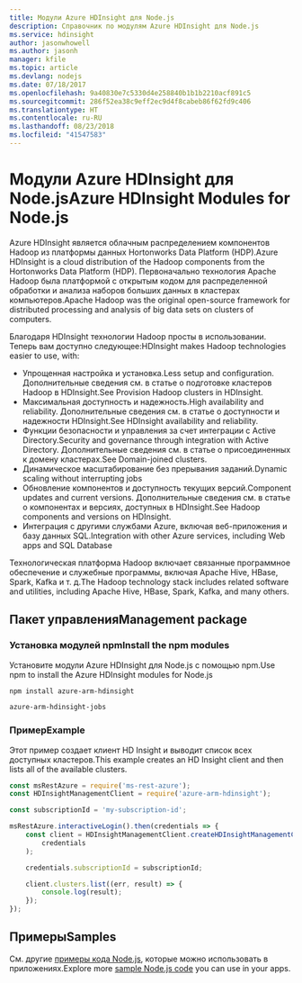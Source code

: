 ```yaml
---
title: Модули Azure HDInsight для Node.js
description: Справочник по модулям Azure HDInsight для Node.js
ms.service: hdinsight
author: jasonwhowell
ms.author: jasonh
manager: kfile
ms.topic: article
ms.devlang: nodejs
ms.date: 07/18/2017
ms.openlocfilehash: 9a40830e7c5330d4e258840b1b1b2210acf891c5
ms.sourcegitcommit: 286f52ea38c9eff2ec9d4f8cabeb86f62fd9c406
ms.translationtype: HT
ms.contentlocale: ru-RU
ms.lasthandoff: 08/23/2018
ms.locfileid: "41547583"
---
```

# <a name="azure-hdinsight-modules-for-nodejs"></a><span data-ttu-id="c5065-103">Модули Azure HDInsight для Node.js</span><span class="sxs-lookup"><span data-stu-id="c5065-103">Azure HDInsight Modules for Node.js</span></span>

<span data-ttu-id="c5065-104">Azure HDInsight является облачным распределением компонентов Hadoop из платформы данных Hortonworks Data Platform (HDP).</span><span class="sxs-lookup"><span data-stu-id="c5065-104">Azure HDInsight is a cloud distribution of the Hadoop components from the Hortonworks Data Platform (HDP).</span></span> <span data-ttu-id="c5065-105">Первоначально технология Apache Hadoop была платформой с открытым кодом для распределенной обработки и анализа наборов больших данных в кластерах компьютеров.</span><span class="sxs-lookup"><span data-stu-id="c5065-105">Apache Hadoop was the original open-source framework for distributed processing and analysis of big data sets on clusters of computers.</span></span>

<span data-ttu-id="c5065-106">Благодаря HDInsight технологии Hadoop просты в использовании. Теперь вам доступно следующее:</span><span class="sxs-lookup"><span data-stu-id="c5065-106">HDInsight makes Hadoop technologies easier to use, with:</span></span>
- <span data-ttu-id="c5065-107">Упрощенная настройка и установка.</span><span class="sxs-lookup"><span data-stu-id="c5065-107">Less setup and configuration.</span></span> <span data-ttu-id="c5065-108">Дополнительные сведения см. в статье о подготовке кластеров Hadoop в HDInsight.</span><span class="sxs-lookup"><span data-stu-id="c5065-108">See Provision Hadoop clusters in HDInsight.</span></span>
- <span data-ttu-id="c5065-109">Максимальная доступность и надежность.</span><span class="sxs-lookup"><span data-stu-id="c5065-109">High availability and reliability.</span></span> <span data-ttu-id="c5065-110">Дополнительные сведения см. в статье о доступности и надежности HDInsight.</span><span class="sxs-lookup"><span data-stu-id="c5065-110">See HDInsight availability and reliability.</span></span>
- <span data-ttu-id="c5065-111">Функции безопасности и управления за счет интеграции с Active Directory.</span><span class="sxs-lookup"><span data-stu-id="c5065-111">Security and governance through integration with Active Directory.</span></span> <span data-ttu-id="c5065-112">Дополнительные сведения см. в статье о присоединенных к домену кластерах.</span><span class="sxs-lookup"><span data-stu-id="c5065-112">See Domain-joined clusters.</span></span>
- <span data-ttu-id="c5065-113">Динамическое масштабирование без прерывания заданий.</span><span class="sxs-lookup"><span data-stu-id="c5065-113">Dynamic scaling without interrupting jobs</span></span>
- <span data-ttu-id="c5065-114">Обновление компонентов и доступность текущих версий.</span><span class="sxs-lookup"><span data-stu-id="c5065-114">Component updates and current versions.</span></span> <span data-ttu-id="c5065-115">Дополнительные сведения см. в статье о компонентах и версиях, доступных в HDInsight.</span><span class="sxs-lookup"><span data-stu-id="c5065-115">See Hadoop components and versions on HDInsight.</span></span>
- <span data-ttu-id="c5065-116">Интеграция с другими службами Azure, включая веб-приложения и базу данных SQL.</span><span class="sxs-lookup"><span data-stu-id="c5065-116">Integration with other Azure services, including Web apps and SQL Database</span></span>

<span data-ttu-id="c5065-117">Технологическая платформа Hadoop включает связанные программное обеспечение и служебные программы, включая Apache Hive, HBase, Spark, Kafka и т. д.</span><span class="sxs-lookup"><span data-stu-id="c5065-117">The Hadoop technology stack includes related software and utilities, including Apache Hive, HBase, Spark, Kafka, and many others.</span></span> 

## <a name="management-package"></a><span data-ttu-id="c5065-118">Пакет управления</span><span class="sxs-lookup"><span data-stu-id="c5065-118">Management package</span></span>

### <a name="install-the-npm-modules"></a><span data-ttu-id="c5065-119">Установка модулей npm</span><span class="sxs-lookup"><span data-stu-id="c5065-119">Install the npm modules</span></span>

<span data-ttu-id="c5065-120">Установите модули Azure HDInsight для Node.js с помощью npm.</span><span class="sxs-lookup"><span data-stu-id="c5065-120">Use npm to install the Azure HDInsight modules for Node.js</span></span>

```bash
npm install azure-arm-hdinsight
```

```bash
azure-arm-hdinsight-jobs
```

### <a name="example"></a><span data-ttu-id="c5065-121">Пример</span><span class="sxs-lookup"><span data-stu-id="c5065-121">Example</span></span> 

<span data-ttu-id="c5065-122">Этот пример создает клиент HD Insight и выводит список всех доступных кластеров.</span><span class="sxs-lookup"><span data-stu-id="c5065-122">This example creates an HD Insight client and then lists all of the available clusters.</span></span> 

```javascript
const msRestAzure = require('ms-rest-azure');
const HDInsightManagementClient = require('azure-arm-hdinsight');

const subscriptionId = 'my-subscription-id';

msRestAzure.interactiveLogin().then(credentials => {
    const client = HDInsightManagementClient.createHDInsightManagementClient(
        credentials
    );

    credentials.subscriptionId = subscriptionId;

    client.clusters.list((err, result) => {
        console.log(result);
    });
});
```

## <a name="samples"></a><span data-ttu-id="c5065-123">Примеры</span><span class="sxs-lookup"><span data-stu-id="c5065-123">Samples</span></span>

<span data-ttu-id="c5065-124">См. другие [примеры кода Node.js](https://azure.microsoft.com/resources/samples/?platform=nodejs), которые можно использовать в приложениях.</span><span class="sxs-lookup"><span data-stu-id="c5065-124">Explore more [sample Node.js code](https://azure.microsoft.com/resources/samples/?platform=nodejs) you can use in your apps.</span></span>
